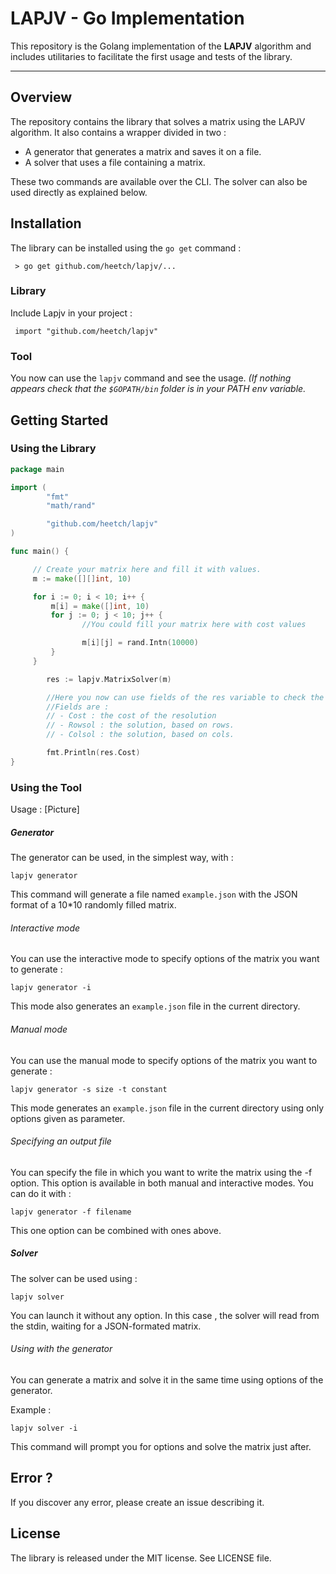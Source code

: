 **LAPJV - Go Implementation**
======================

This repository is the Golang implementation of the **LAPJV** algorithm and includes utilitaries to facilitate the first usage and tests of the library.

----------
**Overview**
-------------

The repository contains the library that solves a matrix using the LAPJV algorithm.
It also contains a wrapper divided in two : 

 - A generator that generates a matrix and saves it on a file.
 - A solver that uses a file containing a matrix.

These two commands are available over the CLI. The solver can also be used directly as explained below.

**Installation**
-------------

The library can be installed using the `go get` command : 

` > go get github.com/heetch/lapjv/...`

### Library

Include Lapjv in your project : 

`
import "github.com/heetch/lapjv"`

### Tool

You now can use the `lapjv` command and see the usage.
*(If nothing appears check that the `$GOPATH/bin` folder is in your PATH env variable.*

**Getting Started**
-------------

### Using the Library

```go
package main

import (
        "fmt"
        "math/rand"

        "github.com/heetch/lapjv"
)

func main() {

     // Create your matrix here and fill it with values.
     m := make([][]int, 10)

     for i := 0; i < 10; i++ {
     	 m[i] = make([]int, 10)
         for j := 0; j < 10; j++ {
        		//You could fill your matrix here with cost values

                m[i][j] = rand.Intn(10000)
         }
	 }

		res := lapjv.MatrixSolver(m)

		//Here you now can use fields of the res variable to check the result.
		//Fields are :
		// - Cost : the cost of the resolution
		// - Rowsol : the solution, based on rows.
		// - Colsol : the solution, based on cols.

		fmt.Println(res.Cost)
}
```

### Using the Tool

Usage :
[Picture]

##### Generator
The generator can be used, in the simplest way, with : 

``` lapjv generator ```

This command will generate a file named `example.json` with the JSON format of a 10*10 randomly filled matrix.

###### Interactive mode

You can use the interactive mode to specify options of the matrix you want to generate : 

```lapjv generator -i```

This mode also generates an `example.json` file in the current directory.

###### Manual mode

You can use the manual mode to specify options of the matrix you want to generate : 

```lapjv generator -s size -t constant```

This mode generates an `example.json` file in the current directory using only options given as parameter.

###### Specifying an output file

You can specify the file in which you want to write the matrix using the -f option. This option is available in both manual and interactive modes. You can do it with :

```lapjv generator -f filename```

This one option can be combined with ones above.

##### Solver

The solver can be used using :

```lapjv solver```

You can launch it without any option. In this case , the solver will read from the stdin, waiting for a JSON-formated matrix.

###### Using with the generator

You can generate a matrix and solve it in the same time using options of the generator.

Example : 

```lapjv solver -i``` 

This command will prompt you for options and solve the matrix just after.


**Error ?**
-------------
 If you discover any error, please create an issue describing it.

**License**
-------------
 The library is released under the MIT license. See LICENSE file.
